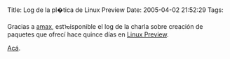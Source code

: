 Title: Log de la pl�tica de Linux Preview
Date: 2005-04-02 21:52:29
Tags: 

<p>Gracias a <a href="http://www.tech-guy.ca">amax</a>, estᠤisponible el log de la charla sobre creación de paquetes que ofrecí hace quince días en <a href="http://www.linuxpreview.com">Linux Preview</a>.</p>
<p><a href="http://www.damog.net/files/docs/creacion-paquetes.log">Acá</a>.</p>
<br/><br/>
